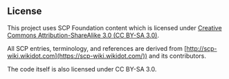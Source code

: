 ## License

This project uses SCP Foundation content which is licensed under [Creative Commons Attribution-ShareAlike 3.0 (CC BY-SA 3.0)](https://creativecommons.org/licenses/by-sa/3.0/).

All SCP entries, terminology, and references are derived from [http://scp-wiki.wikidot.com](https://scp-wiki.wikidot.com/)) and its contributors.

The code itself is also licensed under CC BY-SA 3.0.
